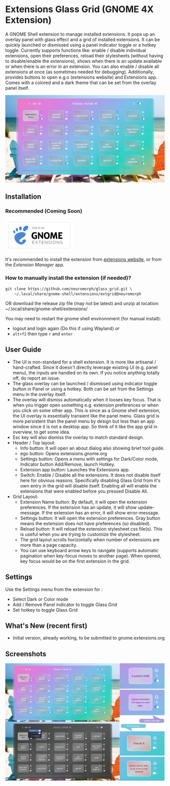 # Extensions Glass Grid (GNOME 4X Extension)  


A GNOME Shell extension to manage installed extensions. It pops up an overlay panel with glass effect and a grid of installed extensions. It can be quickly launched or dismissed using a panel indicator toggle or a hotkey toggle. Currently supports functions like: enable / disable individual extensions, open their preferences, reload their stylesheets (without having to disable/enable the extensions), shows when there is an update available or when there is an error in an extension. You can also enable / disable all extensions at once (as sometimes needed for debugging). Additionally, provides buttons to open e.g.o (extensions website) and Extensions app. Comes with a colored and a dark theme that can be set from the overlay panel itself.  

![Screenshot](media/Screen_small.png)  


## Installation

### Recommended (Coming Soon)

[<img alt="" height="100" src="https://raw.githubusercontent.com/andyholmes/gnome-shell-extensions-badge/master/get-it-on-ego.svg?sanitize=true">](https://extensions.gnome.org/)

It's recommended to install the extension from
[extensions website](https://extensions.gnome.org/extension/), or from
the _Extension Manager_ app.


### How to manually install the extension (if needed)?

```
git clone https://github.com/neuromorph/glass_grid.git \
	~/.local/share/gnome-shell/extensions/extgrid@neuromorph
```
OR download the release zip file (may not be latest) and unzip at location: ~/.local/share/gnome-shell/extensions/

You may need to restart the gnome shell environnment (for manual install):

- logout and login again (Do this if using Wayland) _or_
- `alt+f2` then type `r` and `enter` 


## User Guide  
- The UI is non-standard for a shell extension. It is more like artisanal / hand-crafted. Since it doesn't directly leverage existing UI (e.g. panel menu), the inputs are handled on its own. If you notice anything totally off, do report an issue. 
- The glass overlay can be launched / dismissed using indicator toggle button in Panel or using a hotkey. Both can be set from the Settings menu in the overlay itself.
- The overlay will dismiss automatically when it looses key focus. That is when you trigger open something e.g. extension preferences or when you click on some other app. This is since as a Gnome shell extension, the UI overlay is essentially transient like the panel menu. Glass grid is more persistent than the panel menu by design but less than an app window since it is not a desktop app. So think of it like the app grid in overview, to get some idea. 
- Esc key will also dismiss the overlay to match standard design. 
- Header / Top layout: 
    - Info button: It will open an about dialog also showing brief tool guide.
    - ego button: Opens extensions.gnome.org
    - Settings button: Opens a menu with settings for Dark/Color mode, Indicator button Add/Remove, launch Hotkey.
    - Extension app button: Launches the Extensions app.
    - Switch: Enable / Disable all the extensions. It does not disable itself here for obvious reasons. Specifically disabling Glass Grid from it's own entry in the grid will disable itself. Enabling all will enable the extensions that were enabled before you pressed Disable All.
- Grid Layout:
    - Extension Name button: By default, it will open the extension preferences. If the extension has an update, it will show update-message. If the extension has an error, it will show error-message.
    - Settings button: It will open the extension preferences. Gray button means the extension does not have preferences (so disabled).
    - Reload button: It will reload the extension stylesheet css file(s). This is useful when you are trying to customize the stylesheet.
    - The grid layout scrolls horizontally when number of extensions are more than a page capacity.
    - You can use keyboard arrow keys to navigate (supports automatic pagination when key-focus moves to another page). When opened, key focus would be on the first extension in the grid.



## Settings
Use the Settings menu from the extension for :
- Select Dark or Color mode
- Add / Remove Panel indicator to toggle Glass Grid
- Set hotkey to toggle Glass Grid


## What's New (recent first)
- Initial version, already working, to be submitted to gnome.extensions.org



## Screenshots

![Screenshot](media/Screenshot_full.png) 



